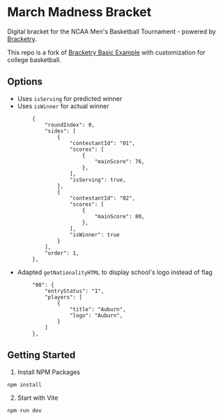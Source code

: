 # March Madness Bracket

Digital bracket for the NCAA Men's Basketball Tournament - powered by [Bracketry](https://github.com/sbachinin/bracketry).  

This repo is a fork of [Bracketry Basic Example](https://github.com/sbachinin/bracketry-basic-example) with customization for college basketball.

## Options

* Uses `isServing` for predicted winner
* Uses `isWinner` for actual winner

```
        {
            "roundIndex": 0,
            "sides": [
                {
                    "contestantId": "01",
                    "scores": [
                        {
                            "mainScore": 76,
                        },
                    ],
                    "isServing": true,
                },
                {
                    "contestantId": "02",
                    "scores": [
                        {
                            "mainScore": 80,
                        },
                    ],
                    "isWinner": true
                }
            ],
            "order": 1,
        },
```

* Adapted `getNationalityHTML` to display school's logo instead of flag


```
        "00": {
            "entryStatus": "1",
            "players": [
                {
                    "title": "Auburn",
                    "logo": "Auburn",
                }
            ]
        },
```

## Getting Started

1. Install NPM Packages

```
npm install
```

2. Start with Vite

```
npm run dev
```

